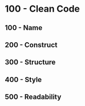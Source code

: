 # 100 - Clean Code

## 100 - Name

## 200 - Construct

## 300 - Structure

## 400 - Style

## 500 - Readability
